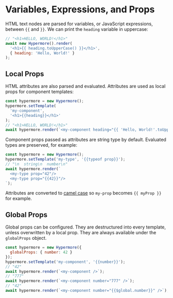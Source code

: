 # Variables, Expressions, and Props

HTML text nodes are parsed for variables, or JavaScript expressions, between `{{` and `}}`. We can print the `heading` variable in uppercase:

```javascript
// "<h1>HELLO, WORLD!</h1>"
await new Hypermore().render(
  '<h1>{{ heading.toUpperCase() }}</h1>',
  { heading: 'Hello, World!' }
);
```

## Local Props

HTML attributes are also parsed and evaluated. Attributes are used as local props for component templates:

```javascript
const hypermore = new Hypermore();
hypermore.setTemplate(
  'my-component',
  '<h1>{{heading}}</h1>'
);
// "<h1>HELLO, WORLD!</h1>"
await hypermore.render(`<my-component heading="{{ 'Hello, World!'.toUpperCase() }}"/>`);
```

Component props passed as attributes are string type by default. Evaluated types are preserved, for example:

```javascript
const hypermore = new Hypermore();
hypermore.setTemplate('my-type', '{{typeof prop}}');
// "\n  string\n  number\n"
await hypermore.render(`
  <my-type prop="42"/>
  <my-type prop="{{42}}"/>
`);
```

Attributes are converted to [camel case](https://en.wikipedia.org/wiki/Camel_case) so `my-prop` becomes `{{ myProp }}` for example.

## Global Props

Global props can be configured. They are destructured into every template, unless overwritten by a local prop. They are always available under the `globalProps` object.

```javascript
const hypermore = new Hypermore({
  globalProps: { number: 42 }
});
hypermore.setTemplate('my-component', '{{number}}');
// "42"
await hypermore.render(`<my-component />`);
// "777"
await hypermore.render(`<my-component number="777" />`);
// "42"
await hypermore.render(`<my-component number="{{$global.number}}" />`);
```
